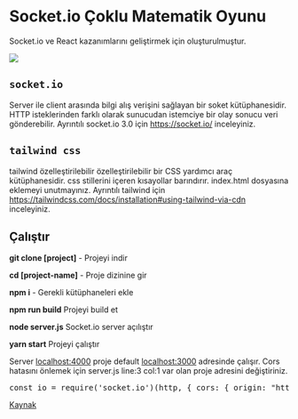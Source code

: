 # Socket.io Çoklu Matematik Oyunu

Socket.io ve React kazanımlarını geliştirmek için oluşturulmuştur.

![](https://media.giphy.com/media/qnc8GiUz9V559QpY6q/giphy.gif)

## `socket.io`
Server ile client arasında bilgi alış verişini sağlayan bir soket kütüphanesidir. 
HTTP isteklerinden farklı olarak sunucudan istemciye bir olay sonucu veri gönderebilir.
Ayrıntılı socket.io 3.0 için https://socket.io/ inceleyiniz.

## `tailwind css`
tailwind özelleştirilebilir özelleştirilebilir bir CSS yardımcı araç kütüphanesidir.
css stillerini içeren kısayollar barındırır.
index.html dosyasına <link href="https://unpkg.com/tailwindcss@^2/dist/tailwind.min.css" rel="stylesheet"> eklemeyi unutmayınız.
Ayrıntılı tailwind için https://tailwindcss.com/docs/installation#using-tailwind-via-cdn inceleyiniz.

## Çalıştır
**git clone [project]** - Projeyi indir 

**cd [project-name]** - Proje dizinine gir

**npm i** - Gerekli kütüphaneleri ekle

**npm run build** Projeyi build et

**node server.js** Socket.io server açılıştır

**yarn start** Projeyi çalıştır

Server <a href="localhost:4000" rel="nofollow">localhost:4000</a> proje default <a href="localhost:3000" rel="nofollow">localhost:3000</a> adresinde çalışır.
Cors hatasını önlemek için server.js line:3 col:1 var olan proje adresini değiştiriniz.

<pre>const io = require('socket.io')(http, { cors: { origin: "http://localhost:3000", credentials: true } });</pre>

<a href="https://www.youtube.com/channel/UCeU-1X402kT-JlLdAitxSMA" rel="nofollow">Kaynak</a>
